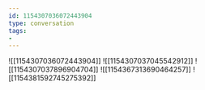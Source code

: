 ```yaml
---
id: 1154307036072443904
type: conversation
tags:
- 
---
```

![[1154307036072443904]]
![[1154307037045542912]]
![[1154307037896904704]]
![[1154367313690464257]]
![[1154381592745275392]]

